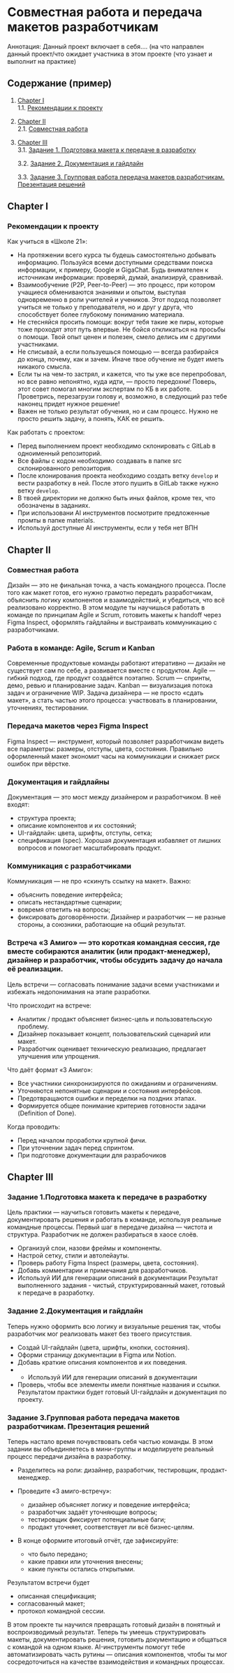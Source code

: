 # Совместная работа и передача макетов разработчикам
Аннотация: Данный проект включает в себя.... (на что направлен данный проект/что ожидает участника в этом проекте  (что узнает и выполнит на практике)

## Содержание (пример)
1. [Chapter I](#chapter-i) \
   1.1. [Рекомендации к проекту](#рекомендации-к-проекту)
2. [Chapter II](#chapter-ii) \
   2.1. [Совместная работа](#информация)
3. [Chapter III](#chapter-iii) \
   3.1. [Задание 1. Подготовка макета к передаче в разработку](#задание-1.-название)  
   
   3.2. [Задание 2. Документация и гайдлайн](#задание-2.-название)   
   
   3.3. [Задание 3. Групповая работа передача макетов разработчикам. Презентация решений](#задание-3.-название)
   
   
   
## Chapter I
### Рекомендации к проекту
Как учиться в «Школе 21»:  
- На протяжении всего курса ты будешь самостоятельно добывать информацию. Пользуйся всеми доступными средствами поиска информации, к примеру, Google и GigaChat. Будь внимателен к источникам информации: проверяй, думай, анализируй, сравнивай. 
- Взаимообучение (P2P, Peer-to-Peer) — это процесс, при котором учащиеся обмениваются знаниями и опытом, выступая одновременно в роли учителей и учеников. Этот подход позволяет учиться не только у преподавателя, но и друг у друга, что способствует более глубокому пониманию материала.
- Не стесняйся просить помощи: вокруг тебя такие же пиры, которые тоже проходят этот путь впервые. Не бойся откликаться на просьбы о помощи. Твой опыт ценен и полезен, смело делись им с другими участниками. 
- Не списывай, а если пользуешься помощью — всегда разбирайся до конца, почему, как и зачем. Иначе твое обучение не будет иметь никакого смысла. 
- Если ты на чем-то застрял, и кажется, что ты уже все перепробовал, но все равно непонятно, куда идти, — просто передохни! Поверь, этот совет помогал многим экспертам по КБ в их работе. Проветрись, перезагрузи голову и, возможно, в следующий раз тебе наконец придет нужное решение!
- Важен не только результат обучения, но и сам процесс. Нужно не просто решить задачу, а понять, КАК ее решить.

Как работать с проектом: 
- Перед выполнением проект необходимо склонировать с GitLab в одноименный репозиторий.
- Все файлы с кодом необходимо создавать в папке src склонированного репозитория.
- После клонирования проекта необходимо создать ветку `develop` и вести разработку в ней. После этого пушить в GitLab также нужно ветку `develop`.
- В твоей директории не должно быть иных файлов, кроме тех, что обозначены в заданиях.
- При использовани AI инструментов посмотрите предложенные промты в папке materials.
- Используй доступные AI инструменты, если у тебя нет ВПН

## Chapter II
### Совместная работа 
Дизайн — это не финальная точка, а часть командного процесса. После того как макет готов, его нужно грамотно передать разработчикам, объяснить логику компонентов и взаимодействий, и убедиться, что всё реализовано корректно.
В этом модуле ты научишься работать в команде по принципам Agile и Scrum, готовить макеты к handoff через Figma Inspect, оформлять гайдлайны и выстраивать коммуникацию с разработчиками.

### Работа в команде: Agile, Scrum и Kanban
Современные продуктовые команды работают итеративно — дизайн не существует сам по себе, а развивается вместе с продуктом.
Agile — гибкий подход, где продукт создаётся поэтапно.
Scrum — спринты, демо, ревью и планирование задач.
Kanban — визуализация потока задач и ограничение WIP.
Задача дизайнера — не просто «сдать макет», а стать частью этого процесса: участвовать в планировании, уточнениях, тестировании.

### Передача макетов через Figma Inspect
Figma Inspect — инструмент, который позволяет разработчикам видеть все параметры: размеры, отступы, цвета, состояния.
Правильно оформленный макет экономит часы на коммуникации и снижает риск ошибок при вёрстке.

### Документация и гайдлайны
Документация — это мост между дизайнером и разработчиком.
В неё входят:
 - структура проекта;
 - описание компонентов и их состояний;
 - UI-гайдлайн: цвета, шрифты, отступы, сетка;
 - спецификация (spec).
Хорошая документация избавляет от лишних вопросов и помогает масштабировать продукт.

### Коммуникация с разработчиками
Коммуникация — не про «скинуть ссылку на макет».
Важно:
 - объяснить поведение интерфейса;
 - описать нестандартные сценарии;
 - вовремя ответить на вопросы;
 - фиксировать договорённости.
Дизайнер и разработчик — не разные стороны, а союзники, работающие на общий результат.

### Встреча «3 Амиго» — это короткая командная сессия, где вместе собираются аналитик (или продакт-менеджер), дизайнер и разработчик, чтобы обсудить задачу до начала её реализации.
Цель встречи — согласовать понимание задачи всеми участниками и избежать недопонимания на этапе разработки.

Что происходит на встрече:
- Аналитик / продакт объясняет бизнес-цель и пользовательскую проблему.
- Дизайнер показывает концепт, пользовательский сценарий или макет.
- Разработчик оценивает техническую реализацию, предлагает улучшения или упрощения.

Что даёт формат «3 Амиго»:
- Все участники синхронизируются по ожиданиям и ограничениям.
- Уточняются непонятные сценарии и состояния интерфейсов.
- Предотвращаются ошибки и переделки на поздних этапах.
- Формируется общее понимание критериев готовности задачи (Definition of Done).

Когда проводить:
- Перед началом проработки крупной фичи.
- При уточнении задач перед спринтом.
- При подготовке документации для разрабочиков


## Chapter III
### Задание 1.Подготовка макета к передаче в разработку
Цель практики — научиться готовить макеты к передаче, документировать решения и работать в команде, используя реальные командные процессы. Первый шаг в передаче дизайна — чистота и структура. Разработчик не должен разбираться в хаосе слоёв.
- Организуй слои, назови фреймы и компоненты.
- Настрой сетку, стили и автолейауты.
- Проверь работу Figma Inspect (размеры, цвета, состояния).
- Добавь комментарии и примечания для разработчиков.
- Используй ИИ для генерации описаний в документации
Результат выполненного задания - чистый, структурированный макет, готовый к передаче в разработку.

### Задание 2.Документация и гайдлайн
Теперь нужно оформить всю логику и визуальные решения так, чтобы разработчик мог реализовать макет без твоего присутствия.
- Создай UI-гайдлайн (цвета, шрифты, кнопки, состояния).
- Оформи страницу документации в Figma или Notion.
- Добавь краткие описания компонентов и их поведения.
- - Используй ИИ для генерации описаний в документации
- Проверь, чтобы все элементы имели понятные названия и ссылки.
Результатом практики будет готовый UI-гайдлайн и документация по проекту.

### Задание 3.Групповая работа передача макетов разработчикам. Презентация решений
Теперь настало время почувствовать себя частью команды. В этом задании вы объединяетесь в мини-группы и моделируете реальный процесс передачи дизайна в разработку.

- Разделитесь на роли: дизайнер, разработчик, тестировщик, продакт-менеджер.
- Проведите «3 амиго-встречу»:
   - дизайнер объясняет логику и поведение интерфейса;
   - разработчик задаёт уточняющие вопросы;
   - тестировщик фиксирует потенциальные баги;
   - продакт уточняет, соответствует ли всё бизнес-целям.

- В конце оформите итоговый отчёт, где зафиксируйте:
  - что было передано;
  - какие правки или уточнения внесены;
  - какие пункты остались открытыми.

Результатом встречи будет
- описанная спецификация;
- согласованный макет;
- протокол командной сессии.

В этом проекте ты научился превращать готовый дизайн в понятный и воспроизводимый результат. Теперь ты умеешь структурировать макеты, документировать решения, готовить документацию и общаться с командой на одном языке.
AI-инструменты помогут тебе автоматизировать часть рутины — описания компонентов, чтобы ты мог сосредоточиться на качестве взаимодействия и командных процессах.
